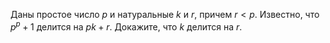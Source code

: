Даны простое число $p$ и натуральные $k$ и $r$, причем $r < p$. Известно, что $p^p + 1$ делится на $pk + r$. Докажите, что $k$ делится на $r$.